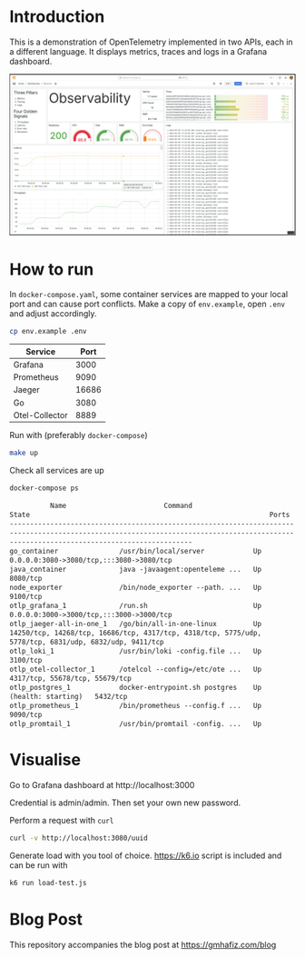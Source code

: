 # Introduction

This is a demonstration of OpenTelemetry implemented in two APIs, each in a different language. It displays metrics, traces and logs in a Grafana dashboard.

![Grafana dashboard](observability-dashboard-observe.png)

# How to run

In `docker-compose.yaml`, some container services are mapped to your local port and can cause port conflicts. Make a copy of `env.example`, open `.env` and adjust accordingly.

```sh
cp env.example .env
```

| Service        | Port  |
|----------------|-------|
| Grafana        | 3000  |
| Prometheus     | 9090  |
| Jaeger         | 16686 |
| Go             | 3080  |
| Otel-Collector | 8889  |


Run with (preferably `docker-compose`)

```sh
make up
```

Check all services are up

```sh
docker-compose ps
```

```
          Name                        Command                       State                                                           Ports                                                
-----------------------------------------------------------------------------------------------------------------------------------------------------------------------------------------
go_container               /usr/bin/local/server            Up                      0.0.0.0:3080->3080/tcp,:::3080->3080/tcp                                                             
java_container             java -javaagent:openteleme ...   Up                      8080/tcp                                                                                             
node_exporter              /bin/node_exporter --path. ...   Up                      9100/tcp                                                                                             
otlp_grafana_1             /run.sh                          Up                      0.0.0.0:3000->3000/tcp,:::3000->3000/tcp                                                             
otlp_jaeger-all-in-one_1   /go/bin/all-in-one-linux         Up                      14250/tcp, 14268/tcp, 16686/tcp, 4317/tcp, 4318/tcp, 5775/udp, 5778/tcp, 6831/udp, 6832/udp, 9411/tcp
otlp_loki_1                /usr/bin/loki -config.file ...   Up                      3100/tcp                                                                                             
otlp_otel-collector_1      /otelcol --config=/etc/ote ...   Up                      4317/tcp, 55678/tcp, 55679/tcp                                                                       
otlp_postgres_1            docker-entrypoint.sh postgres    Up (health: starting)   5432/tcp                                                                                             
otlp_prometheus_1          /bin/prometheus --config.f ...   Up                      9090/tcp                                                                                             
otlp_promtail_1            /usr/bin/promtail -config. ...   Up     
```


# Visualise

Go to Grafana dashboard at http://localhost:3000

Credential is admin/admin. Then set your own new password.

Perform a request with `curl`

```sh
curl -v http://localhost:3080/uuid
```
Generate load with you tool of choice. https://k6.io script is included and can be run with

```sh
k6 run load-test.js
```

 

# Blog Post

This repository accompanies the blog post at https://gmhafiz.com/blog